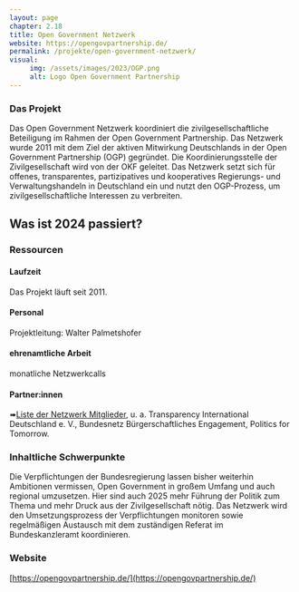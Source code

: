 ```yaml
---
layout: page
chapter: 2.18
title: Open Government Netzwerk
website: https://opengovpartnership.de/
permalink: /projekte/open-government-netzwerk/
visual:
     img: /assets/images/2023/OGP.png
     alt: Logo Open Government Partnership
---
```


### Das Projekt

Das Open Government Netzwerk koordiniert die zivilgesellschaftliche Beteiligung im Rahmen der Open Government Partnership. Das Netzwerk wurde 2011 mit dem Ziel der aktiven Mitwirkung Deutschlands in der Open Government Partnership (OGP) gegründet. Die Koordinierungsstelle der Zivilgesellschaft wird von der OKF geleitet. Das Netzwerk setzt sich für offenes, transparentes, partizipatives und kooperatives Regierungs- und Verwaltungshandeln in Deutschland ein und nutzt den OGP-Prozess, um zivilgesellschaftliche Interessen zu verbreiten.

## Was ist 2024 passiert? 

### Ressourcen

#### Laufzeit
Das Projekt läuft seit 2011.

#### Personal
Projektleitung: Walter Palmetshofer

#### ehrenamtliche Arbeit
monatliche Netzwerkcalls

#### Partner:innen
➠[Liste der Netzwerk Mitglieder](https://opengovpartnership.de/netzwerk/), u. a. Transparency International Deutschland e. V., Bundesnetz Bürgerschaftliches Engagement, Politics for Tomorrow.

### Inhaltliche Schwerpunkte

Die Verpflichtungen der Bundesregierung lassen bisher weiterhin Ambitionen vermissen, Open Government in großem Umfang und auch regional umzusetzen. Hier sind auch 2025 mehr Führung der Politik zum Thema und mehr Druck aus der Zivilgesellschaft nötig. Das Netzwerk wird den Umsetzungsprozess der Verpflichtungen monitoren sowie regelmäßigen Austausch mit dem zuständigen Referat im Bundeskanzleramt koordinieren.

### Website

[https://opengovpartnership.de/](https://opengovpartnership.de/)

